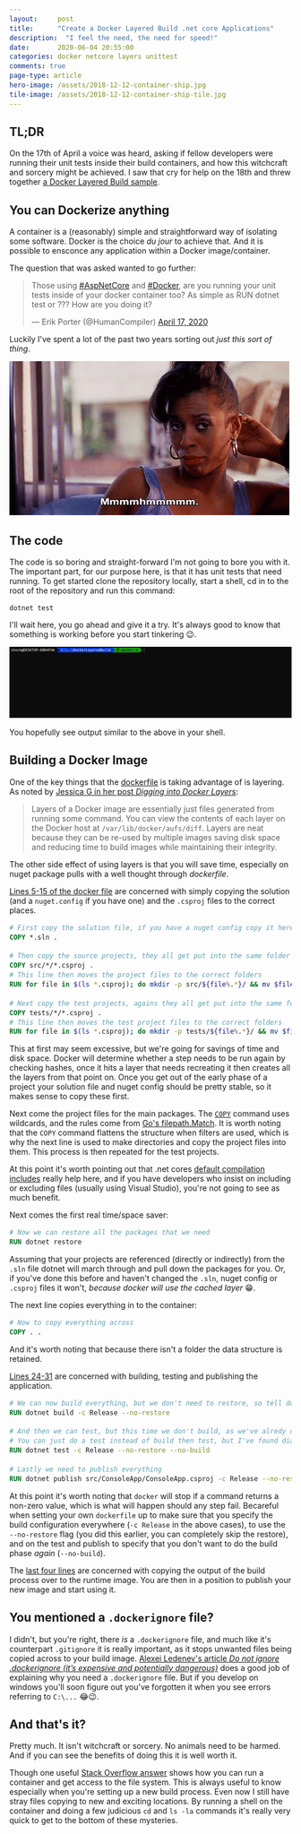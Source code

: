 ```yaml
---
layout: 	post
title:  	"Create a Docker Layered Build .net core Applications"
description:  "I feel the need, the need for speed!"
date:   	2020-06-04 20:55:00
categories: docker netcore layers unittest
comments: true
page-type: article
hero-image: /assets/2018-12-12-container-ship.jpg
tile-image: /assets/2018-12-12-container-ship-tile.jpg
---
```


## TL;DR

On the 17th of April a voice was heard, asking if fellow developers were running their unit tests inside their build containers, and how this witchcraft and sorcery might be achieved. I saw that cry for help on the 18th and threw together [a Docker Layered Build sample](https://github.com/steve-codemunkies/DockerLayeredBuild).

## You can Dockerize anything

A container is a (reasonably) simple and straightforward way of isolating some software. Docker is the choice _du jour_ to achieve that. And it is possible to ensconce any application within a Docker image/container.

The question that was asked wanted to go further:

<blockquote class="twitter-tweet"><p lang="en" dir="ltr">Those using <a href="https://twitter.com/hashtag/AspNetCore?src=hash&amp;ref_src=twsrc%5Etfw">#AspNetCore</a> and <a href="https://twitter.com/hashtag/Docker?src=hash&amp;ref_src=twsrc%5Etfw">#Docker</a>, are you running your unit tests inside of your docker container too? As simple as RUN dotnet test or ??? How are you doing it?</p>&mdash; Erik Porter (@HumanCompiler) <a href="https://twitter.com/HumanCompiler/status/1251263824478433280?ref_src=twsrc%5Etfw">April 17, 2020</a></blockquote> <script async src="https://platform.twitter.com/widgets.js" charset="utf-8"></script>

Luckily I've spent a lot of the past two years sorting out _just this sort of thing_.

![mm-hmm](/assets/2020-06-04-mm-hmm.gif)

## The code

The code is so boring and straight-forward I'm not going to bore you with it. The important part, for our purpose here, is that it has unit tests that need running. To get started clone the repository locally, start a shell, cd in to the root of the repository and run this command:

```shell
dotnet test
```

I'll wait here, you go ahead and give it a try. It's always good to know that something is working before you start tinkering 😉.

![The expected output](/assets/2020-06-04-dotnet-test.gif)

You hopefully see output similar to the above in your shell.

## Building a Docker Image

One of the key things that the [dockerfile](https://github.com/steve-codemunkies/DockerLayeredBuild/blob/master/Dockerfile) is taking advantage of is layering. As noted by [Jessica G in her post _Digging into Docker Layers_](https://medium.com/@jessgreb01/digging-into-docker-layers-c22f948ed612):

> Layers of a Docker image are essentially just files generated from running some command. You can view the contents of each layer on the Docker host at `/var/lib/docker/aufs/diff`. Layers are neat because they can be re-used by multiple images saving disk space and reducing time to build images while maintaining their integrity.

The other side effect of using layers is that you will save time, especially on nuget package pulls with a well thought through _dockerfile_.

[Lines 5-15 of the docker file](https://github.com/steve-codemunkies/DockerLayeredBuild/blob/master/Dockerfile#L5-L15) are concerned with simply copying the solution (and a `nuget.config` if you have one) and the `.csproj` files to the correct places.

```dockerfile
# First copy the solution file, if you have a nuget config copy it here as well
COPY *.sln .

# Then copy the source projects, they all get put into the same folder
COPY src/*/*.csproj .
# This line then moves the project files to the correct folders
RUN for file in $(ls *.csproj); do mkdir -p src/${file%.*}/ && mv $file src/${file%.*}/; done

# Next copy the test projects, agains they all get put into the same folder
COPY tests/*/*.csproj .
# This line then moves the test project files to the correct folders
RUN for file in $(ls *.csproj); do mkdir -p tests/${file%.*}/ && mv $file tests/${file%.*}/; done
```

This at first may seem excessive, but we're going for savings of time and disk space. Docker will determine whether a step needs to be run again by checking hashes, once it hits a layer that needs recreating it then creates all the layers from that point on. Once you get out of the early phase of a project your solution file and nuget config should be pretty stable, so it makes sense to copy these first.

Next come the project files for the main packages. The [`COPY`](https://docs.docker.com/engine/reference/builder/#copy) command uses wildcards, and the rules come from [Go's filepath.Match](https://docs.docker.com/engine/reference/builder/#copy). It is worth noting that the `COPY` command flattens the structure when filters are used, which is why the next line is used to make directories and copy the project files into them. This process is then repeated for the test projects.

At this point it's worth pointing out that .net cores [default compilation includes](https://docs.microsoft.com/en-us/dotnet/core/tools/csproj#default-compilation-includes-in-net-core-projects) really help here, and if you have developers who insist on including or excluding files (usually using Visual Studio), you're not going to see as much benefit.

Next comes the first real time/space saver:

```dockerfile
# Now we can restore all the packages that we need
RUN dotnet restore
```

Assuming that your projects are referenced (directly or indirectly) from the `.sln` file dotnet will march through and pull down the packages for you. Or, if you've done this before and haven't changed the `.sln`, nuget config or `.csproj` files it won't, _because docker will use the cached layer_ 😁.

The next line copies everything in to the container:

```dockerfile
# Now to copy everything across
COPY . .
```

And it's worth noting that because there isn't a folder the data structure is retained.

[Lines 24-31](https://github.com/steve-codemunkies/DockerLayeredBuild/blob/master/Dockerfile#L24-L31) are concerned with building, testing and publishing the application.

```dockerfile
# We can now build everything, but we don't need to restore, so tell dotnet to skip that
RUN dotnet build -c Release --no-restore

# And then we can test, but this time we don't build, as we've alredy done that
# You can just do a test instead of build then test, but I've found diagnosing issues easier this way
RUN dotnet test -c Release --no-restore --no-build

# Lastly we need to publish everything
RUN dotnet publish src/ConsoleApp/ConsoleApp.csproj -c Release --no-restore --no-build -o /output
```

At this point it's worth noting that `docker` will stop if a command returns a non-zero value, which is what will happen should any step fail. Becareful when setting your own `dockerfile` up to make sure that you specify the build configuration everywhere (`-c Release` in the above cases), to use the `--no-restore` flag (you did this earlier, you can completely skip the restore), and on the test and publish to specify that you don't want to do the build phase _again_ (`--no-build`).

The [last four lines](https://github.com/steve-codemunkies/DockerLayeredBuild/blob/master/Dockerfile#L34-L37) are concerned with copying the output of the build process over to the runtime image. You are then in a position to publish your new image and start using it.

## You mentioned a `.dockerignore` file?

I didn't, but you're right, there _is_ a `.dockerignore` file, and much like it's counterpart `.gitignore` it is really important, as it stops unwanted files being copied across to your build image. [Alexei Ledenev's article _Do not ignore .dockerignore (it’s expensive and potentially dangerous)_](https://codefresh.io/docker-tutorial/not-ignore-dockerignore-2/) does a good job of explaining why you need a `.dockerignore` file. But if you develop on windows you'll soon figure out you've forgotten it when you see errors referring to `C:\...` 😂😉.

## And that's it?

Pretty much. It isn't witchcraft or sorcery. No animals need to be harmed. And if you can see the benefits of doing this it is well worth it. 

Though one useful [Stack Overflow answer](https://stackoverflow.com/a/20816397/747649) shows how you can run a container and get access to the file system. This is always useful to know especially when you're setting up a new build process. Even now I still have stray files copying to new and exciting locations. By running a shell on the container and doing a few judicious `cd` and `ls -la` commands it's really very quick to get to the bottom of these mysteries.